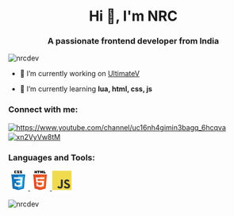 <h1 align="center">Hi 👋, I'm NRC</h1>
<h3 align="center">A passionate frontend developer from India</h3>

<p align="left"> <img src="https://komarev.com/ghpvc/?username=nrcdev&label=Profile%20views&color=0e75b6&style=flat" alt="nrcdev" /> </p>

- 🔭 I’m currently working on [UltimateV](https://discord.gg/ZzFQmwAXKD)

- 🌱 I’m currently learning **lua, html, css, js**

<h3 align="left">Connect with me:</h3>
<p align="left">
<a href="https://www.youtube.com/channel/UC16NH4gImiN3bAGq_6HcQvA" target="blank"><img align="center" src="https://raw.githubusercontent.com/rahuldkjain/github-profile-readme-generator/master/src/images/icons/Social/youtube.svg" alt="https://www.youtube.com/channel/uc16nh4gimin3bagq_6hcqva" height="30" width="40" /></a>
<a href="https://discord.gg/xn2VyVw8tM" target="blank"><img align="center" src="https://raw.githubusercontent.com/rahuldkjain/github-profile-readme-generator/master/src/images/icons/Social/discord.svg" alt="xn2VyVw8tM" height="30" width="40" /></a>
</p>

<h3 align="left">Languages and Tools:</h3>
<p align="left"> <a href="https://www.w3schools.com/css/" target="_blank" rel="noreferrer"> <img src="https://raw.githubusercontent.com/devicons/devicon/master/icons/css3/css3-original-wordmark.svg" alt="css3" width="40" height="40"/> </a> <a href="https://www.w3.org/html/" target="_blank" rel="noreferrer"> <img src="https://raw.githubusercontent.com/devicons/devicon/master/icons/html5/html5-original-wordmark.svg" alt="html5" width="40" height="40"/> </a> <a href="https://developer.mozilla.org/en-US/docs/Web/JavaScript" target="_blank" rel="noreferrer"> <img src="https://raw.githubusercontent.com/devicons/devicon/master/icons/javascript/javascript-original.svg" alt="javascript" width="40" height="40"/> </a> </p>

<p><img align="center" src="https://github-readme-stats.vercel.app/api/top-langs?username=nrcdev&show_icons=true&locale=en&layout=compact" alt="nrcdev" /></p>

